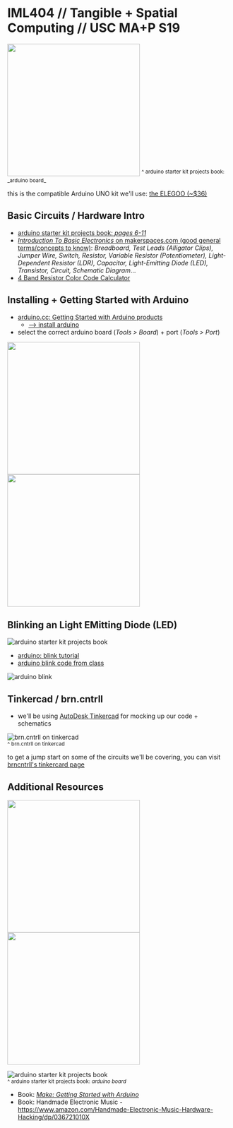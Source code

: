 # IML404 // Tangible + Spatial Computing // USC MA+P S19   

<img src="https://github.com/johnbcarpenter/USC_IML404_IMAGES/blob/master/images/arduino_projects_book_board.png" height="300" />  
<sup>^ arduino starter kit projects book: _arduino board_</sup>

this is the compatible Arduino UNO kit we'll use: [the ELEGOO (~$36)](https://www.amazon.com/ELEGOO-Project-Tutorial-Controller-Projects/dp/B01D8KOZF4)

## Basic Circuits / Hardware Intro
- [arduino starter kit projects book: _pages 6-11_](https://github.com/johnbcarpenter/USC_IML404_IMAGES/blob/master/images/arduino_projects_book_6-11.pdf)
- [_Introduction To Basic Electronics_ on makerspaces.com (good general terms/concepts to know)](https://www.makerspaces.com/basic-electronics/): _Breadboard, Test Leads (Alligator Clips), Jumper Wire, Switch, Resistor, Variable Resistor (Potentiometer), Light-Dependent Resistor (LDR), Capacitor, Light-Emitting Diode (LED), Transistor, Circuit, Schematic Diagram_...
- [4 Band Resistor Color Code Calculator](https://www.digikey.com/en/resources/conversion-calculators/conversion-calculator-resistor-color-code-4-band)

## Installing + Getting Started with Arduino
- [arduino.cc: Getting Started with Arduino products](https://www.arduino.cc/en/Guide/HomePage)
  - [--> install arduino](https://www.arduino.cc/en/main/software)
- select the correct arduino board (_Tools > Board_) + port (_Tools > Port_)
<p float="left">
  <img src="https://github.com/johnbcarpenter/USC_IML404_IMAGES/blob/master/images/arduino_board.png" height="300" />
  <img src="https://github.com/johnbcarpenter/USC_IML404_IMAGES/blob/master/images/arduino_port.png" height="300" /> 
</p>  

## Blinking an Light EMitting Diode (LED)
![arduino starter kit projects book](https://github.com/johnbcarpenter/USC_IML404_IMAGES/blob/master/images/arduino_tinkercad_blink.png)  

- [arduino: blink tutorial](https://www.arduino.cc/en/tutorial/blink)
- [arduino blink code from class](https://github.com/johnbcarpenter/USC_IML404/tree/master/CODE/ARDUINO/Tut1_LED_blink)

![arduino blink](https://github.com/johnbcarpenter/USC_IML404_IMAGES/blob/master/images/arduino_tut1.jpeg)  

## Tinkercad / brn.cntrll
- we'll be using [AutoDesk Tinkercad](https://www.tinkercad.com) for mocking up our code + schematics 

![brn.cntrll on tinkercad](https://github.com/johnbcarpenter/USC_IML404_IMAGES/blob/master/images/brncntrll_tinkercad.png)  
<sup>^ brn.cntrll on tinkercad</sup>

to get a jump start on some of the circuits we'll be covering, you can visit [brncntrll's tinkercard page](https://www.tinkercad.com/users/8wg8XK0ojGD-brncntrll?category=circuits&sort=likes&view_mode=default)

## Additional Resources
<p float="left">
  <img src="https://github.com/johnbcarpenter/USC_IML404_IMAGES/blob/master/images/arduino_make_getting_started_book.png" height="300" />
  <img src="https://github.com/johnbcarpenter/USC_IML404_IMAGES/blob/master/images/arduino_projects_book.png" height="300" /> 
</p>  

![arduino starter kit projects book](https://github.com/johnbcarpenter/USC_IML404_IMAGES/blob/master/images/arduino_projects_book_board.png)  
<sup>^ arduino starter kit projects book: _arduino board_</sup>

- Book: [_Make: Getting Started with Arduino_](https://www.amazon.com/Getting-Started-Arduino-Electronics-Prototyping/dp/1449363334)
- Book: Handmade Electronic Music - https://www.amazon.com/Handmade-Electronic-Music-Hardware-Hacking/dp/036721010X
